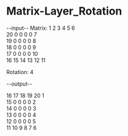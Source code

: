 # Matrix-Layer_Rotation

--input--
Matrix:
1  2  3  4  5  6  
20 0  0  0  0  7  
19 0  0  0  0  8  
18 0  0  0  0  9  
17 0  0  0  0  10  
16 15 14 13 12 11 

Rotation: 4

--output--

16 17 18 19 20 1  
15 0  0  0  0  2  
14 0  0  0  0  3  
13 0  0  0  0  4  
12 0  0  0  0  5  
11 10 9  8  7  6 
